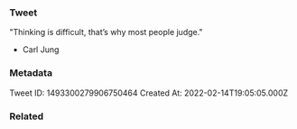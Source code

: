 ### Tweet
"Thinking is difficult, that’s why most people judge."

- Carl Jung

### Metadata
Tweet ID: 1493300279906750464
Created At: 2022-02-14T19:05:05.000Z

### Related


